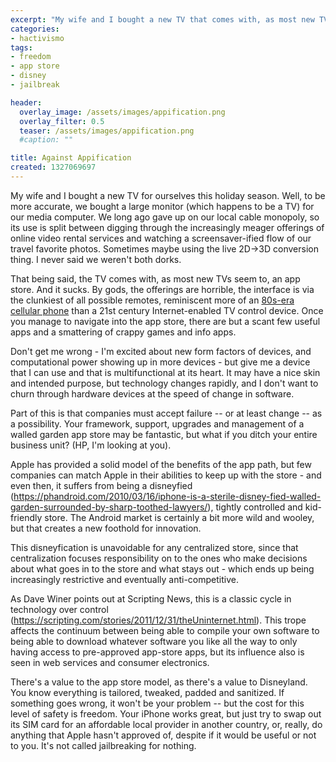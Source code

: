 ```yaml
---
excerpt: "My wife and I bought a new TV that comes with, as most new TVs seem to, an app store.  And it sucks.  By gods, the offerings are horrible."
categories:
- hactivismo
tags:
- freedom
- app store
- disney
- jailbreak

header:
  overlay_image: /assets/images/appification.png
  overlay_filter: 0.5
  teaser: /assets/images/appification.png
  #caption: ""

title: Against Appification
created: 1327069697
---
```

My wife and I bought a new TV for ourselves this holiday season.  Well, to be more accurate, we bought a large monitor (which happens to be a TV) for our media computer.  We long ago gave up on our local cable monopoly, so its use is split between digging through the increasingly meager offerings of online video rental services and watching a screensaver-ified flow of our travel favorite photos.  Sometimes maybe using the live 2D->3D conversion thing.  I never said we weren't both dorks.<br clear="right" />

That being said, the TV comes with, as most new TVs seem to, an app store.  And it sucks.  By gods, the offerings are horrible, the interface is via the clunkiest of all possible remotes, reminiscent more of an <a href="https://craziestgadgets.com/2011/01/28/got-buttons-samsung-double-sided-remote-control/" target="_blank">80s-era cellular phone</a> than a 21st century Internet-enabled TV control device.  Once you manage to navigate into the app store, there are but a scant few useful apps and a smattering of crappy games and info apps.

Don't get me wrong - I'm excited about new form factors of devices, and computational power showing up in more devices - but give me a device that I can use and that is multifunctional at its heart.  It may have a nice skin and intended purpose, but technology changes rapidly, and I don't want to churn through hardware devices at the speed of change in software.

Part of this is that companies must accept failure -- or at least change -- as a possibility.  Your framework, support, upgrades and management of a walled garden app store may be fantastic, but what if you ditch your entire business unit? (HP, I'm looking at you).

Apple has provided a solid model of the benefits of the app path, but few companies can match Apple in their abilities to keep up with the store - and even then, it suffers from being a disneyfied (https://phandroid.com/2010/03/16/iphone-is-a-sterile-disney-fied-walled-garden-surrounded-by-sharp-toothed-lawyers/), tightly controlled and kid-friendly store.  The Android market is certainly a bit more wild and wooley, but that creates a new foothold for innovation.

This disneyfication is unavoidable for any centralized store, since that centralization focuses responsibility on to the ones who make decisions about what goes in to the store and what stays out - which ends up being increasingly restrictive and eventually anti-competitive.

As Dave Winer points out at Scripting News, this is a classic cycle in technology over control (https://scripting.com/stories/2011/12/31/theUninternet.html).  This trope affects the continuum between being able to compile your own software to being able to download whatever software you like all the way to only having access to pre-approved app-store apps, but its influence also is seen in web services and consumer electronics.

There's a value to the app store model, as there's a value to Disneyland.  You know everything is tailored, tweaked, padded and sanitized.  If something goes wrong, it won't be your problem -- but the cost for this level of safety is freedom.  Your iPhone works great, but just try to swap out its SIM card for an affordable local provider in another country, or, really, do anything that Apple hasn't approved of, despite if it would be useful or not to you.  It's not called jailbreaking for nothing.
<!--break-->
